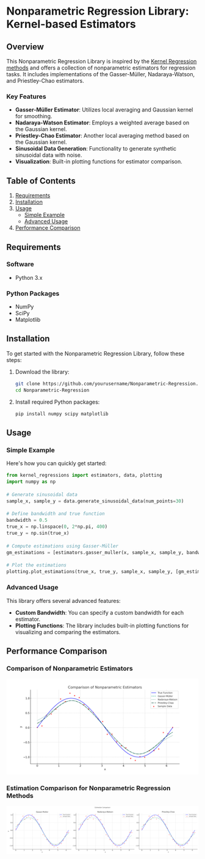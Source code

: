 
# Nonparametric Regression Library: Kernel-based Estimators

## Overview

This Nonparametric Regression Library is inspired by the [Kernel Regression methods](https://en.wikipedia.org/wiki/Kernel_regression) and offers a collection of nonparametric estimators for regression tasks. It includes implementations of the Gasser-Müller, Nadaraya-Watson, and Priestley-Chao estimators.

### Key Features

- **Gasser-Müller Estimator**: Utilizes local averaging and Gaussian kernel for smoothing.
- **Nadaraya-Watson Estimator**: Employs a weighted average based on the Gaussian kernel.
- **Priestley-Chao Estimator**: Another local averaging method based on the Gaussian kernel.
- **Sinusoidal Data Generation**: Functionality to generate synthetic sinusoidal data with noise.
- **Visualization**: Built-in plotting functions for estimator comparison.


## Table of Contents

1. [Requirements](#requirements)
2. [Installation](#installation)
3. [Usage](#usage)
    - [Simple Example](#simple-example)
    - [Advanced Usage](#advanced-usage)
4. [Performance Comparison](#performance-comparison)


## Requirements

### Software

- Python 3.x

### Python Packages

- NumPy
- SciPy
- Matplotlib

## Installation

To get started with the Nonparametric Regression Library, follow these steps:

1. Download the library:

    ```bash
    git clone https://github.com/yourusername/Nonparametric-Regression.git
    cd Nonparametric-Regression
    ```

2. Install required Python packages:

    ```bash
    pip install numpy scipy matplotlib
    ```

## Usage

### Simple Example

Here's how you can quickly get started:

```python
from kernel_regressions import estimators, data, plotting
import numpy as np

# Generate sinusoidal data
sample_x, sample_y = data.generate_sinusoidal_data(num_points=30)

# Define bandwidth and true function
bandwidth = 0.5
true_x = np.linspace(0, 2*np.pi, 400)
true_y = np.sin(true_x)

# Compute estimations using Gasser-Müller
gm_estimations = [estimators.gasser_muller(x, sample_x, sample_y, bandwidth) for x in true_x]

# Plot the estimations
plotting.plot_estimations(true_x, true_y, sample_x, sample_y, [gm_estimations], ["Gasser-Müller"])
```

### Advanced Usage

This library offers several advanced features:

- **Custom Bandwidth**: You can specify a custom bandwidth for each estimator.
- **Plotting Functions**: The library includes built-in plotting functions for visualizing and comparing the estimators.

## Performance Comparison

### Comparison of Nonparametric Estimators

![Comparison of Nonparametric Estimators](./estimator_comparison.png)

### Estimation Comparison for Nonparametric Regression Methods

![Estimation Comparison](./estimation_comparison.png)
